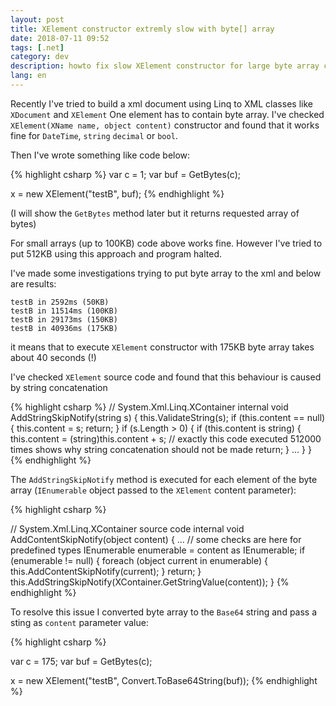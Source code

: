 ```yaml
---
layout: post
title: XElement constructor extremly slow with byte[] array
date: 2018-07-11 09:52 
tags: [.net]
category: dev
description: howto fix slow XElement constructor for large byte array content
lang: en
---
```

Recently I've tried to build a xml document using Linq to XML classes like `XDocument` and `XElement`
One element has to contain byte array. I've checked
`XElement(XName name, object content)`
constructor and found that it works fine for `DateTime`, `string` `decimal` or `bool`.

Then I've wrote something like code below:

{% highlight csharp %}
var c = 1;
var buf = GetBytes(c);

x = new XElement("testB", buf);
{% endhighlight %}

(I will show the `GetBytes` method later but it returns requested array of bytes)

For small arrays (up to 100KB) code above works fine. 
However I've tried to put 512KB using this approach and program halted.

I've made some investigations trying to put byte array to the xml and below are results:
```
testB in 2592ms (50KB)
testB in 11514ms (100KB)
testB in 29173ms (150KB)
testB in 40936ms (175KB)
```

it means that to execute `XElement` constructor with 175KB byte array takes about 40 seconds (!)

I've checked `XElement` source code and found that this behaviour is caused by string concatenation

{% highlight csharp %}
// System.Xml.Linq.XContainer
internal void AddStringSkipNotify(string s)
{
    this.ValidateString(s);
    if (this.content == null)
    {
        this.content = s;
        return;
    }
    if (s.Length > 0)
    {
        if (this.content is string)
        {
            this.content = (string)this.content + s; // exactly this code executed 512000 times shows why string concatenation should not be made
            return;
        }
...
    }
}
{% endhighlight %}

The `AddStringSkipNotify` method is executed for each element of the byte array (`IEnumerable` object passed to the `XElement` content parameter):

{% highlight csharp %}

// System.Xml.Linq.XContainer source code
internal void AddContentSkipNotify(object content)
{
... // some checks are here for predefined types
IEnumerable enumerable = content as IEnumerable;
    if (enumerable != null)
    {
        foreach (object current in enumerable)
        {
            this.AddContentSkipNotify(current);
        }
        return;
    }
    this.AddStringSkipNotify(XContainer.GetStringValue(content));
}
{% endhighlight %}

To resolve this issue I converted byte array to the `Base64` string and pass a sting as `content` parameter value:

{% highlight csharp %}

var c = 175;
var buf = GetBytes(c);

x = new XElement("testB", Convert.ToBase64String(buf));
{% endhighlight %}

